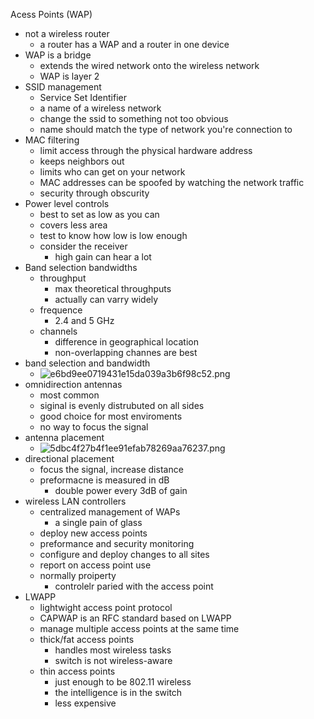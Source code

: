 Acess Points (WAP)

* not a wireless router
	* a router has a WAP and a router in one device 
* WAP is a bridge 
	* extends the wired network onto the wireless network 
	* WAP is layer 2
* SSID management 
	* Service Set Identifier 
	* a name of a wireless network 
	* change the ssid to something not too obvious 
	* name should match the type of network you're connection to 
* MAC filtering 
	* limit access through the physical hardware address 
	* keeps neighbors out 
	* limits who can get on your network
	* MAC addresses can be spoofed by watching the network traffic 
	* security through obscurity 
* Power level controls 
	* best to set as low as you can 
	* covers less area 
	* test to know how low is low enough 
	* consider the receiver 
		* high gain can hear a lot 
* Band selection bandwidths 
	* throughput 
		* max theoretical throughputs 
		* actually can varry widely 
	* frequence 
		* 2.4 and 5 GHz 
	* channels 
		* difference in geographical location 
		* non-overlapping channes are best 
* band selection and bandwidth 
	* ![e6bd9ee0719431e15da039a3b6f98c52.png](../../_resources/0ca6676b9d0f4000926e840f118bba77.png)
* omnidirection antennas 
	* most common 
	* siginal is evenly distrubuted on all sides 
	* good choice for most enviroments 
	* no way to focus the signal 
* antenna placement 
	* ![5dbc4f27b4f1ee91efab78269aa76237.png](../../_resources/a86a0d097b8d4682a3c81c42e98649df.png)
* directional placement 
	* focus the signal, increase distance 
	* preformacne is measured in dB 
		* double power every 3dB of gain 
* wireless LAN controllers 
	* centralized management of WAPs 
		* a single pain of glass 
	* deploy new access points 
	* preformance and security monitoring 
	* configure and deploy changes to all sites 
	* report on access point use 
	* normally proiperty 
		* controlelr paried with the access point 
* LWAPP
	* lightwight access point protocol 
	* CAPWAP is an RFC standard based on LWAPP
	* manage multiple access points at the same time
	* thick/fat access points 
		* handles most wireless tasks 
		* switch is not wireless-aware 
	* thin access points 
		* just enough to be 802.11 wireless 
		* the intelligence is in the switch 
		* less expensive 